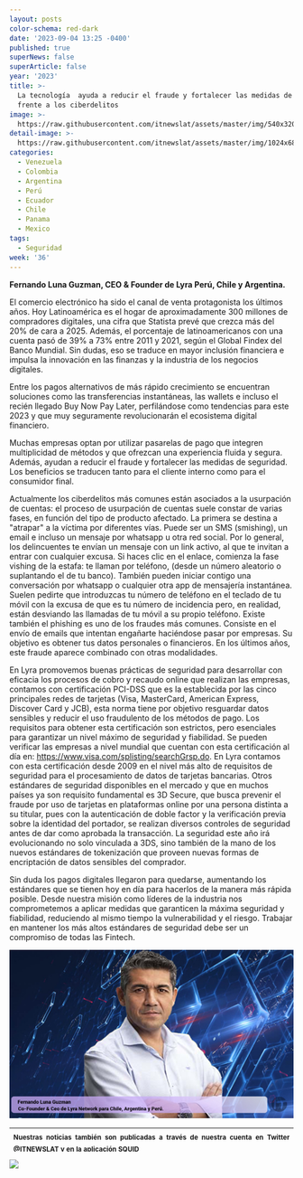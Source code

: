 ```yaml
---
layout: posts
color-schema: red-dark
date: '2023-09-04 13:25 -0400'
published: true
superNews: false
superArticle: false
year: '2023'
title: >-
  La tecnología  ayuda a reducir el fraude y fortalecer las medidas de seguridad
  frente a los ciberdelitos
image: >-
  https://raw.githubusercontent.com/itnewslat/assets/master/img/540x320/Fernando-Luna-Guzman-p.jpg
detail-image: >-
  https://raw.githubusercontent.com/itnewslat/assets/master/img/1024x680/Fernando-Luna-Guzman-g.jpg
categories:
  - Venezuela
  - Colombia
  - Argentina
  - Perú
  - Ecuador
  - Chile
  - Panama
  - Mexico
tags:
  - Seguridad
week: '36'
---
```

**Fernando Luna Guzman, CEO & Founder de Lyra Perú, Chile y Argentina.**
 
El comercio electrónico ha sido el canal de venta protagonista los últimos años. Hoy Latinoamérica es el hogar de aproximadamente 300 millones de compradores digitales, una cifra que Statista prevé que crezca más del 20% de cara a 2025. Además, el porcentaje de latinoamericanos con una cuenta pasó de 39% a 73% entre 2011 y 2021, según el Global Findex del Banco Mundial. Sin dudas, eso se traduce en mayor inclusión financiera e impulsa la innovación en las finanzas y la industria de los negocios digitales.

Entre los pagos alternativos de más rápido crecimiento se encuentran soluciones como las transferencias instantáneas, las wallets e incluso el recién llegado Buy Now Pay Later, perfilándose como tendencias para este 2023 y que muy seguramente revolucionarán el ecosistema digital financiero.

Muchas empresas optan por utilizar pasarelas de pago que integren multiplicidad de métodos y que ofrezcan una experiencia fluida y segura. Además, ayudan a reducir el fraude y fortalecer las medidas de seguridad. Los beneficios se traducen tanto para el cliente interno como para el consumidor final. 

Actualmente los ciberdelitos más comunes están asociados a la usurpación de cuentas: el proceso de usurpación de cuentas suele constar de varias fases, en función del tipo de producto afectado. La primera se destina a "atrapar" a la víctima por diferentes vías. Puede ser un SMS (smishing), un email e incluso un mensaje por whatsapp u otra red social. Por lo general, los delincuentes te envían un mensaje con un link activo, al que te invitan a entrar con cualquier excusa. Si haces clic en el enlace, comienza la fase vishing de la estafa: te llaman por teléfono, (desde un número aleatorio o suplantando el de tu banco). También pueden iniciar contigo una conversación por whatsapp o cualquier otra app de mensajería instantánea. Suelen pedirte que introduzcas tu número de teléfono en el teclado de tu móvil con la excusa de que es tu número de incidencia pero, en realidad, están desviando las llamadas de tu móvil a su propio teléfono. Existe también el phishing es uno de los fraudes más comunes. Consiste en el envío de emails que intentan engañarte haciéndose pasar por empresas. Su objetivo es obtener tus datos personales o financieros. En los últimos años, este fraude aparece combinado con otras modalidades.

En Lyra promovemos buenas prácticas de seguridad para desarrollar con eficacia los procesos de cobro y recaudo online que realizan las empresas, contamos con certificación PCI-DSS que es la establecida por las cinco principales redes de tarjetas (Visa, MasterCard, American Express, Discover Card y JCB), esta norma tiene por objetivo resguardar datos sensibles y reducir el uso fraudulento de los métodos de pago. Los requisitos para obtener esta certificación son estrictos, pero esenciales para garantizar un nivel máximo de seguridad y fiabilidad. Se pueden verificar las empresas a nivel mundial que cuentan con esta certificación al día en: https://www.visa.com/splisting/searchGrsp.do. En Lyra contamos con esta certificación desde 2009 en el nivel más alto de requisitos de seguridad para el procesamiento de datos de tarjetas bancarias. Otros estándares de seguridad disponibles en el mercado y que en muchos países ya son requisito fundamental es 3D Secure, que busca prevenir el fraude por uso de tarjetas en plataformas online por una persona distinta a su titular, pues con la autenticación de doble factor y la verificación previa sobre la identidad del portador, se realizan diversos controles de seguridad antes de dar como aprobada la transacción. La seguridad este año irá evolucionando no solo vinculada a 3DS, sino también de la mano de los nuevos estándares de tokenización que proveen nuevas formas de encriptación de datos sensibles del comprador. 
 
Sin duda los pagos digitales llegaron para quedarse, aumentando los estándares que se tienen hoy en día para hacerlos de la manera más rápida posible. Desde nuestra misión como líderes de la industria nos comprometemos a aplicar medidas que garanticen la máxima seguridad y fiabilidad, reduciendo al mismo tiempo la vulnerabilidad y el riesgo. Trabajar en mantener los más altos estándares de seguridad debe ser un compromiso de todas las Fintech. 

![](https://raw.githubusercontent.com/itnewslat/assets/master/img/540x320/Fernando-Luna-Guzman-p.jpg)

<table style="height: 42px;" width="569">
<tbody>
<tr>
<td style="text-align: justify;"><sub><strong>Nuestras noticias también son publicadas a través de nuestra cuenta en Twitter <a href="https://twitter.com/itnewslat?lang=es">@ITNEWSLAT</a> y en la aplicación <a href="https://squidapp.co/en/">SQUID</a></strong></sub></td>
</tr>
</tbody>
</table>

<img src="https://tracker.metricool.com/c3po.jpg?hash=56f88a41e39ab42c063cc51676587a04"/>